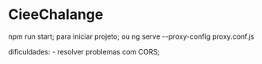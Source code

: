 # CieeChalange

npm run start; para iniciar projeto;
ou ng serve --proxy-config proxy.conf.js

dificuldades: - resolver problemas com CORS;
